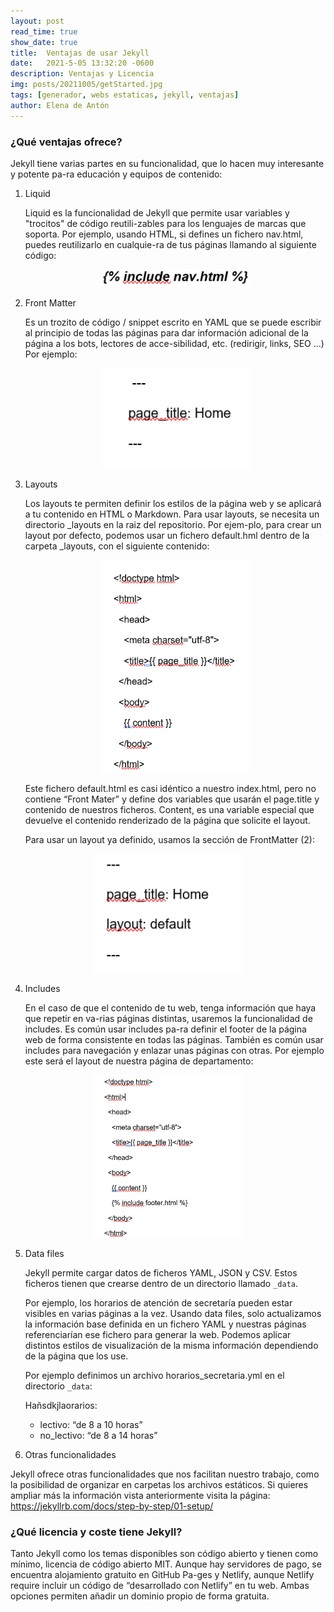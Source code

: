 ```yaml
---
layout: post
read_time: true
show_date: true
title:  Ventajas de usar Jekyll
date:   2021-5-05 13:32:20 -0600
description: Ventajas y Licencia
img: posts/20211005/getStarted.jpg
tags: [generador, webs estaticas, jekyll, ventajas]
author: Elena de Antón
---
```


### ¿Qué ventajas ofrece?

Jekyll tiene varias partes en su funcionalidad, que lo hacen muy interesante y potente pa-ra educación y equipos de contenido:

1. Liquid
   
    Liquid es la funcionalidad de Jekyll que permite usar variables y "trocitos" de código reutili-zables para los lenguajes de marcas que soporta. 
    Por ejemplo, usando HTML, si defines un fichero nav.html, puedes reutilizarlo en cualquie-ra de tus páginas llamando al siguiente código: 

    <center><img src="./assets/img/posts/20211005/include.png" width="240px"></center>

2. Front Matter
   
   Es un trozito de código / snippet escrito en YAML que se puede escribir al principio de todas las páginas para dar información adicional de la página a los bots, lectores de acce-sibilidad, etc. (redirigir, links, SEO …) Por ejemplo:

   <center><img src="./assets/img/posts/20211005/front.png" width="240px"></center>

3. Layouts
   
    Los layouts te permiten definir los estilos de la página web y se aplicará a tu contenido en HTML o Markdown.
    Para usar layouts, se necesita un directorio _layouts en la raiz del repositorio. Por ejem-plo, para crear un layout por defecto, podemos usar un fichero default.hml dentro de la carpeta _layouts, con el siguiente contenido:

    <center><img src="./assets/img/posts/20211005/arbol.png" width="240px"></center>

    Este fichero default.html es casi idéntico a nuestro index.html, pero no contiene “Front Mater” y define dos variables que usarán el page.title y contenido de nuestros ficheros.
    Content, es una variable especial que devuelve el contenido renderizado de la página que solicite el layout.
    
    Para usar un layout ya definido, usamos la sección de FrontMatter (2):

<center><img src="./assets/img/posts/20211005/matter.png" width="240px"></center>

4. Includes
   
    En el caso de que el contenido de tu web, tenga información que haya que repetir en va-rias páginas distintas, usaremos la funcionalidad de includes. Es común usar includes pa-ra definir el footer de la página web de forma consistente en todas las páginas. 
    También es común usar includes para navegación y enlazar unas páginas con otras.
    Por ejemplo este será el layout de nuestra página de departamento:

<center><img src="./assets/img/posts/20211005/include2.png" width="240px"></center>

5. Data files

    Jekyll permite cargar datos de ficheros YAML, JSON y CSV. Estos ficheros tienen que crearse dentro de un directorio llamado `_data`. 

    Por ejemplo, los horarios de atención de secretaría pueden estar visibles en varias páginas a la vez. Usando data files, solo actualizamos la información base definida en un fichero YAML y nuestras páginas referenciarían ese fichero para generar la web. 
    Podemos aplicar distintos estilos de visualización de la misma información dependiendo de la página que los use. 

    Por ejemplo definimos un archivo horarios_secretaria.yml en el directorio `_data`:

    Hañsdkjlaorarios:
    -	lectivo: “de 8 a 10 horas” 
    -	no_lectivo: “de 8 a 14 horas”

6. Otras funcionalidades

 Jekyll ofrece otras funcionalidades que nos facilitan nuestro trabajo, como la posibilidad de organizar en carpetas los archivos estáticos. Si quieres ampliar más la información vista anteriormente visita la página:
https://jekyllrb.com/docs/step-by-step/01-setup/

### ¿Qué licencia y coste tiene Jekyll?

Tanto Jekyll como los temas disponibles son código abierto y tienen como mínimo, licencia de código abierto MIT.
Aunque hay servidores de pago, se encuentra alojamiento gratuito en GitHub Pa-ges y Netlify, aunque Netlify require incluir un código de “desarrollado con Netlify” en tu web. Ambas opciones permiten añadir un dominio propio de forma gratuita.
